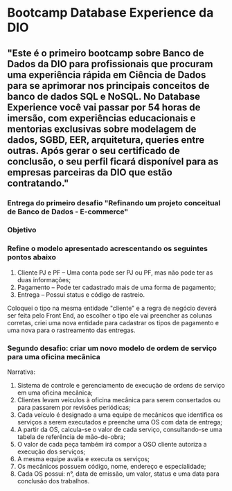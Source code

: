 # Bootcamp Database Experience da DIO

## "Este é o primeiro bootcamp sobre Banco de Dados da DIO para profissionais que procuram uma experiência rápida em Ciência de Dados para se aprimorar nos principais conceitos de banco de dados SQL e NoSQL. No Database Experience você vai passar por 54 horas de imersão, com experiências educacionais e mentorias exclusivas sobre modelagem de dados, SGBD, EER, arquitetura, queries entre outras. Após gerar o seu certificado de conclusão, o seu perfil ficará disponível para as empresas parceiras da DIO que estão contratando."

### Entrega do primeiro desafio "Refinando um projeto conceitual de Banco de Dados - E-commerce"

### Objetivo

### Refine o modelo apresentado acrescentando os seguintes pontos abaixo

1. Cliente PJ e PF – Uma conta pode ser PJ ou PF, mas não pode ter as duas informações;
2. Pagamento – Pode ter cadastrado mais de uma forma de pagamento;
3. Entrega – Possui status e código de rastreio.

Coloquei o tipo na mesma entidade "cliente" e a regra de negócio deverá ser feita pelo Front End, ao escolher o tipo ele vai preencher as colunas corretas, criei uma nova entidade para cadastrar os tipos de pagamento e uma nova para o rastreamento das entregas.

### Segundo desafio: criar um novo modelo de ordem de serviço para uma oficina mecânica

Narrativa:

1. Sistema de controle e gerenciamento de execução de ordens de serviço em uma oficina mecânica;
2. Clientes levam veículos à oficina mecânica para serem consertados ou para passarem por revisões periódicas;
3. Cada veículo é designado a uma equipe de mecânicos que identifica os serviços a serem executados e preenche uma OS com data de entrega;
4. A partir da OS, calcula-se o valor de cada serviço, consultando-se uma tabela de referência de mão-de-obra;
5. O valor de cada peça também irá compor a OSO cliente autoriza a execução dos serviços;
6. A mesma equipe avalia e executa os serviços;
7. Os mecânicos possuem código, nome, endereço e especialidade;
8. Cada OS possui: n°, data de emissão, um valor, status e uma data para conclusão dos trabalhos.

